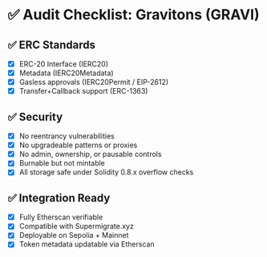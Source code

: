 # ✅ Audit Checklist: Gravitons (GRAVI)

## ✅ ERC Standards
- [x] ERC-20 Interface (IERC20)
- [x] Metadata (IERC20Metadata)
- [x] Gasless approvals (IERC20Permit / EIP-2612)
- [x] Transfer+Callback support (ERC-1363)

## ✅ Security
- [x] No reentrancy vulnerabilities
- [x] No upgradeable patterns or proxies
- [x] No admin, ownership, or pausable controls
- [x] Burnable but not mintable
- [x] All storage safe under Solidity 0.8.x overflow checks

## ✅ Integration Ready
- [x] Fully Etherscan verifiable
- [x] Compatible with Supermigrate.xyz
- [x] Deployable on Sepolia + Mainnet
- [x] Token metadata updatable via Etherscan
